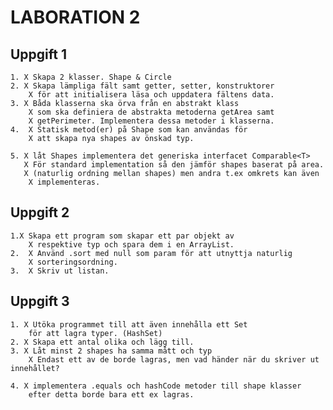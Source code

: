 # LABORATION 2

## Uppgift 1

    1. X Skapa 2 klasser. Shape & Circle
    2. X Skapa lämpliga fält samt getter, setter, konstruktorer
        X för att initialisera läsa och uppdatera fältens data.
    3. X Båda klasserna ska örva från en abstrakt klass
        X som ska definiera de abstrakta metoderna getArea samt
        X getPerimeter. Implementera dessa metoder i klasserna.
    4.  X Statisk metod(er) på Shape som kan användas för
        X att skapa nya shapes av önskad typ.

    5. X låt Shapes implementera det generiska interfacet Comparable<T>
       X För standard implementation så den jämför shapes baserat på area.
       X (naturlig ordning mellan shapes) men andra t.ex omkrets kan även
        X implementeras.

## Uppgift 2

    1.X Skapa ett program som skapar ett par objekt av 
        X respektive typ och spara dem i en ArrayList.
    2.  X Använd .sort med null som param för att utnyttja naturlig
        X sorteringsordning.
    3.  X Skriv ut listan.

## Uppgift 3

    1. X Utöka programmet till att även innehålla ett Set
        för att lagra typer. (HashSet) 
    2. X Skapa ett antal olika och lägg till.
    3. X Låt minst 2 shapes ha samma mått och typ
        X Endast ett av de borde lagras, men vad händer när du skriver ut innehållet?
    
    4. X implementera .equals och hashCode metoder till shape klasser
        efter detta borde bara ett ex lagras.